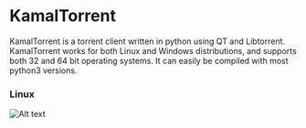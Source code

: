 # KamalTorrent
KamalTorrent is a torrent client written in python using QT and Libtorrent. KamalTorrent works for both Linux and Windows distributions, and supports both 32 and 64 bit operating systems. It can easily be compiled with most python3 versions.

### Linux ###
![Alt text](https://i.postimg.cc/3RVs2xQ7/screenshot.png)
